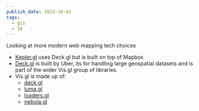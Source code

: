 ```yaml
---
publish_date: 2023-10-02
tags:
  - gis
  - 3d
---
```

Looking at more modern web mapping tech choices

- [Kepler.gl](https://github.com/keplergl/kepler.gl) uses Deck.gl but is built on top of Mapbox
- [Deck.gl](https://github.com/visgl/deck.gl) is built by Uber, its for handling large geospatial datasets and is part of the wider Vis.gl group of libraries.
- Vis.gl is made up of: 
    - [deck.gl](https://deck.gl/)
    - [luma.gl](https://luma.gl/)
    - [loaders.gl](https://loaders.gl/)
    - [nebula.gl](https://nebula.gl/)
